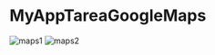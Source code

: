 # MyAppTareaGoogleMaps
![maps1](https://github.com/1350688873/MyAppGoogleMaps/assets/135384334/f55c288f-93a8-45f4-9650-181fb2753a1f)
![maps2](https://github.com/1350688873/MyAppGoogleMaps/assets/135384334/af8bb8d2-9afc-4808-a825-4e666ff1ed6b)
